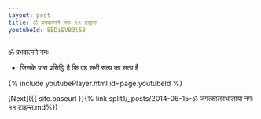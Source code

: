 ```yaml
---
layout: post
title: ॐ प्रभवात्मने नमः ११ टाइम्स
youtubeId: 8BDiEVB3l58
---
```

 
 
 ॐ प्रभवात्मने नमः  
 
 -  जिसके पास प्रसिद्धि है कि वह सभी सत्य का सत्य है 
 
  
 
  
 
 
 
 
 
 


{% include youtubePlayer.html id=page.youtubeId %}
 
[Next]({{ site.baseurl }}{% link  split1/_posts/2014-06-15-ॐ जगत्कालस्थालाया नमः ११ टाइम्स.md%})
 
